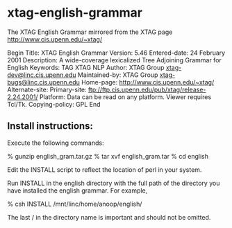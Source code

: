 xtag-english-grammar
====================

The XTAG English Grammar mirrored from the XTAG page http://www.cis.upenn.edu/~xtag/

Begin
Title:          XTAG English Grammar
Version:        5.46
Entered-date:   24 February 2001
Description:    A wide-coverage lexicalized Tree Adjoining Grammar for English
Keywords:       TAG XTAG NLP
Author:         XTAG Group <xtag-dev@linc.cis.upenn.edu>
Maintained-by:  XTAG Group <xtag-bugs@linc.cis.upenn.edu>
Home-page:      http://www.cis.upenn.edu/~xtag/
Alternate-site:
Primary-site:   ftp://ftp.cis.upenn.edu/pub/xtag/release-2.24.2001/
Platform:       Data can be read on any platform. Viewer requires Tcl/Tk.
Copying-policy: GPL
End             


Install instructions:
--------------------

Execute the following commands:

% gunzip english_gram.tar.gz
% tar xvf english_gram.tar
% cd english

Edit the INSTALL script to reflect the location of perl in
your system.

Run INSTALL in the english directory with the full path of the
directory you have installed the english grammar. For example,

% csh INSTALL /mnt/linc/home/anoop/english/

The last / in the directory name is important and should not
be omitted.

